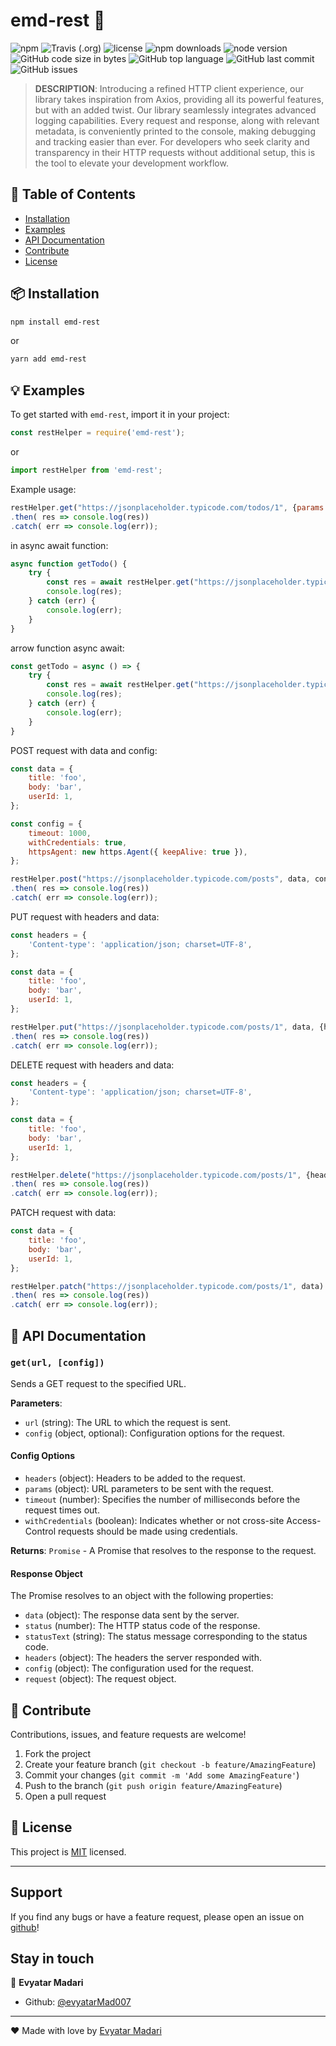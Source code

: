# emd-rest 🚀

![npm](https://img.shields.io/npm/v/emd-rest.svg?style=flat-square)
![Travis (.org)](https://img.shields.io/travis/evyatarMad007/emd-rest.svg?style=flat-square)
![license](https://img.shields.io/github/license/evyatarMad007/emd-rest.svg?style=flat-square)
![npm downloads](https://img.shields.io/npm/dm/emd-rest.svg?style=flat-square)
![node version](https://img.shields.io/node/v/emd-rest.svg?style=flat-square)
![GitHub code size in bytes](https://img.shields.io/github/languages/code-size/evyatarMad007/emd-rest.svg?style=flat-square)
![GitHub top language](https://img.shields.io/github/languages/top/evyatarMad007/emd-rest.svg?style=flat-square)
![GitHub last commit](https://img.shields.io/github/last-commit/evyatarMad007/emd-rest.svg?style=flat-square)
![GitHub issues](https://img.shields.io/github/issues/evyatarMad007/emd-rest.svg?style=flat-square)


> **DESCRIPTION**: Introducing a refined HTTP client experience, our library takes inspiration from Axios, providing all its powerful features, but with an added twist. Our library seamlessly integrates advanced logging capabilities. Every request and response, along with relevant metadata, is conveniently printed to the console, making debugging and tracking easier than ever. For developers who seek clarity and transparency in their HTTP requests without additional setup, this is the tool to elevate your development workflow.

## 📖 Table of Contents

- [Installation](#-installation)
- [Examples](#-examples)
- [API Documentation](#-api-documentation)
- [Contribute](#-contribute)
- [License](#-license)

## 📦 Installation

```bash
npm install emd-rest
```
or
```bash
yarn add emd-rest
```

## 💡 Examples

To get started with `emd-rest`, import it in your project:

```javascript
const restHelper = require('emd-rest');
```
or
```javascript
import restHelper from 'emd-rest';
```


Example usage:
```javascript
restHelper.get("https://jsonplaceholder.typicode.com/todos/1", {params: {id: 1}})
.then( res => console.log(res))
.catch( err => console.log(err));
```

in async await function:
```javascript
async function getTodo() {
    try {
        const res = await restHelper.get("https://jsonplaceholder.typicode.com/todos/1", {params: {id: 1}});
        console.log(res);
    } catch (err) {
        console.log(err);
    }
}
```

arrow function async await:
```javascript
const getTodo = async () => {
    try {
        const res = await restHelper.get("https://jsonplaceholder.typicode.com/todos/1", {params: {id: 1}});
        console.log(res);
    } catch (err) {
        console.log(err);
    }
}
```

POST request with data and config:
```javascript
const data = {
    title: 'foo',
    body: 'bar',
    userId: 1,
};

const config = {
    timeout: 1000,
    withCredentials: true,
    httpsAgent: new https.Agent({ keepAlive: true }),
};

restHelper.post("https://jsonplaceholder.typicode.com/posts", data, config)
.then( res => console.log(res))
.catch( err => console.log(err));
```

PUT request with headers and data:
```javascript
const headers = {
    'Content-type': 'application/json; charset=UTF-8',
};

const data = {
    title: 'foo',
    body: 'bar',
    userId: 1,
};

restHelper.put("https://jsonplaceholder.typicode.com/posts/1", data, {headers})
.then( res => console.log(res))
.catch( err => console.log(err));
```

DELETE request with headers and data:
```javascript
const headers = {
    'Content-type': 'application/json; charset=UTF-8',
};

const data = {
    title: 'foo',
    body: 'bar',
    userId: 1,
};

restHelper.delete("https://jsonplaceholder.typicode.com/posts/1", {headers, data})
.then( res => console.log(res))
.catch( err => console.log(err));
```

PATCH request with data:
```javascript
const data = {
    title: 'foo',
    body: 'bar',
    userId: 1,
};

restHelper.patch("https://jsonplaceholder.typicode.com/posts/1", data)
.then( res => console.log(res))
.catch( err => console.log(err));
```


## 📘 API Documentation

### `get(url, [config])`

Sends a GET request to the specified URL.

**Parameters**:

- `url` (string): The URL to which the request is sent.
- `config` (object, optional): Configuration options for the request.

#### Config Options

- `headers` (object): Headers to be added to the request.
- `params` (object): URL parameters to be sent with the request.
- `timeout` (number): Specifies the number of milliseconds before the request times out.
- `withCredentials` (boolean): Indicates whether or not cross-site Access-Control requests should be made using credentials.

**Returns**: `Promise` - A Promise that resolves to the response to the request.

#### Response Object

The Promise resolves to an object with the following properties:

- `data` (object): The response data sent by the server.
- `status` (number): The HTTP status code of the response.
- `statusText` (string): The status message corresponding to the status code.
- `headers` (object): The headers the server responded with.
- `config` (object): The configuration used for the request.
- `request` (object): The request object.

## 🤝 Contribute

Contributions, issues, and feature requests are welcome!

1. Fork the project
2. Create your feature branch (`git checkout -b feature/AmazingFeature`)
3. Commit your changes (`git commit -m 'Add some AmazingFeature'`)
4. Push to the branch (`git push origin feature/AmazingFeature`)
5. Open a pull request

## 📜 License

This project is [MIT](https://choosealicense.com/licenses/mit/) licensed.

---

## Support

If you find any bugs or have a feature request, please open an issue on [github](https://github.com/evyatarMad007/emd-rest)!

## Stay in touch

👤 **Evyatar Madari**

- Github: [@evyatarMad007](https://github.com/evyatarMad007)

---

❤️ Made with love by [Evyatar Madari](https://www.linkedin.com/in/evyatarmadari/)
